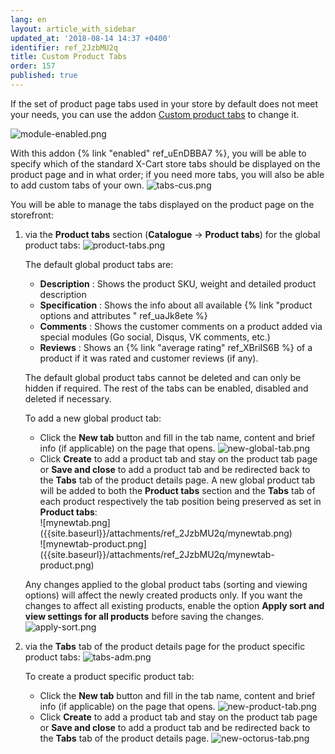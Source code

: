 ```yaml
---
lang: en
layout: article_with_sidebar
updated_at: '2018-08-14 14:37 +0400'
identifier: ref_2JzbMU2q
title: Custom Product Tabs
order: 157
published: true
---
```

If the set of product page tabs used in your store by default does not meet your needs, you can use the addon [Custom product tabs](https://market.x-cart.com/addons/custom-product-tabs.html) to change it. 

![module-enabled.png]({{site.baseurl}}/attachments/ref_2JzbMU2q/module-enabled.png)

With this addon {% link "enabled" ref_uEnDBBA7 %}, you will be able to specify which of the standard X-Cart store tabs should be displayed on the product page and in what order; if you need more tabs, you will also be able to add custom tabs of your own.
![tabs-cus.png]({{site.baseurl}}/attachments/ref_2JzbMU2q/tabs-cus.png)

You will be able to manage the tabs displayed on the product page on the storefront:
1. via the **Product tabs** section (**Catalogue** -> **Product tabs**) for the global product tabs:
   ![product-tabs.png]({{site.baseurl}}/attachments/ref_2JzbMU2q/product-tabs.png)
   
   The default global product tabs are:
   * **Description** : Shows the product SKU, weight and detailed product description
   * **Specification** : Shows the info about all available {% link "product options and attributes " ref_uaJk8ete %}
   * **Comments** : Shows the customer comments on a product added via special modules (Go social, Disqus, VK comments, etc.)
   * **Reviews** : Shows an {% link "average rating" ref_XBriIS6B %} of a product if it was rated and customer reviews (if any).   

   The default global product tabs cannot be deleted and can only be hidden if required. The rest of the tabs can be enabled, disabled and deleted if necessary. 
   
   To add a new global product tab:
   * Click the **New tab** button and fill in the tab name, content and brief info (if applicable) on the page that opens. 
     ![new-global-tab.png]({{site.baseurl}}/attachments/ref_2JzbMU2q/new-global-tab.png)
   * Click **Create** to add a product tab and stay on the product tab page or **Save and close** to add a product tab and be redirected back to the **Tabs** tab of the product details page.
     A new global product tab will be added to both the **Product tabs** section and the **Tabs** tab of each product respectively the tab position being preserved as set in **Product tabs**:
     <div class="ui stackable two column grid">
       <div class="column" markdown="span">![mynewtab.png]({{site.baseurl}}/attachments/ref_2JzbMU2q/mynewtab.png)</div>
       <div class="column" markdown="span">![mynewtab-product.png]({{site.baseurl}}/attachments/ref_2JzbMU2q/mynewtab-product.png)</div>
     </div>
     
    Any changes applied to the global product tabs (sorting and viewing options) will affect the newly created products only. If you want the changes to affect all existing products, enable the option **Apply sort and view settings for all products** before saving the changes.
    ![apply-sort.png]({{site.baseurl}}/attachments/ref_2JzbMU2q/apply-sort.png)

2. via the **Tabs** tab of the product details page for the product specific product tabs:
   ![tabs-adm.png]({{site.baseurl}}/attachments/ref_2JzbMU2q/tabs-adm.png)
   
   To create a product specific product tab:
   * Click the **New tab** button and fill in the tab name, content and brief info (if applicable) on the page that opens. 
     ![new-product-tab.png]({{site.baseurl}}/attachments/ref_fhzzxDTy/new-product-tab.png)
   * Click **Create** to add a product tab and stay on the product tab page or **Save and close** to add a product tab and be redirected back to the **Tabs** tab of the product details page.
      ![new-octorus-tab.png]({{site.baseurl}}/attachments/ref_fhzzxDTy/new-octorus-tab.png)
